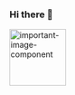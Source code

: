 ### Hi there 👋

<img src="https://scontent-cgk1-2.cdninstagram.com/v/t51.2885-15/395560568_725592182771904_7655092599167281142_n.jpg?stp=dst-jpg_e35_s1080x1080&efg=eyJ2ZW5jb2RlX3RhZyI6ImltYWdlX3VybGdlbi4xMjQxeDEwOTIuc2RyIn0&_nc_ht=scontent-cgk1-2.cdninstagram.com&_nc_cat=100&_nc_ohc=gQI8gR_KbNUAX_uv6XF&edm=ABmJApABAAAA&ccb=7-5&ig_cache_key=MzIyMjUzMjQzODM4NjY2MDk0Mw%3D%3D.2-ccb7-5&oh=00_AfDxA2y2nIa8sr3jT59jGQ7kilRqjF9Pps01qF4bWKB9vQ&oe=65497FFC&_nc_sid=b41fef" alt="important-image-component" width="100" height="100"/>

<!--
**skyzeki/skyzeki** is a ✨ _special_ ✨ repository because its `README.md` (this file) appears on your GitHub profile.

Here are some ideas to get you started:

- 🔭 I’m currently working on ...
- 🌱 I’m currently learning ...
- 👯 I’m looking to collaborate on ...
- 🤔 I’m looking for help with ...
- 💬 Ask me about ...
- 📫 How to reach me: ...
- 😄 Pronouns: ...
- ⚡ Fun fact: ...
-->
